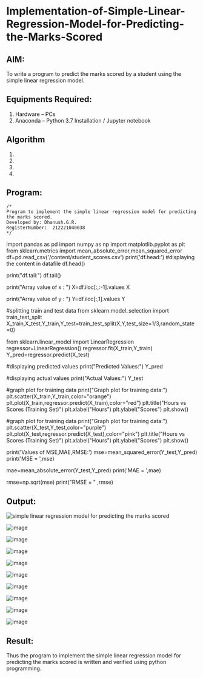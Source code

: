 # Implementation-of-Simple-Linear-Regression-Model-for-Predicting-the-Marks-Scored

## AIM:
To write a program to predict the marks scored by a student using the simple linear regression model.

## Equipments Required:
1. Hardware – PCs
2. Anaconda – Python 3.7 Installation / Jupyter notebook

## Algorithm
1. 
2. 
3. 
4. 

## Program:
```
/*
Program to implement the simple linear regression model for predicting the marks scored.
Developed by: Dhanush.G.R.
RegisterNumber:  212221040038
*/
```
import pandas as pd 
import numpy as np
import matplotlib.pyplot as plt
from sklearn.metrics import mean_absolute_error,mean_squared_error
df=pd.read_csv('/content/student_scores.csv')
print('df.head:')
#displaying the content in datafile
df.head()

print("df.tail:")
df.tail()

print("Array value of x : ")
X=df.iloc[:,:-1].values
X

print("Array value of y : ")
Y=df.iloc[:,1].values
Y

#splitting train and test data
from sklearn.model_selection import train_test_split
X_train,X_test,Y_train,Y_test=train_test_split(X,Y,test_size=1/3,random_state=0)

from sklearn.linear_model import LinearRegression
regressor=LinearRegression()
regressor.fit(X_train,Y_train)
Y_pred=regressor.predict(X_test)

#displaying predicted values
print("Predicted Values:")
Y_pred

#displaying actual values
print("Actual Values:")
Y_test

#graph plot for training data
print("Graph plot for training data:")
plt.scatter(X_train,Y_train,color="orange")
plt.plot(X_train,regressor.predict(X_train),color="red")
plt.title("Hours vs Scores (Training Set)")
plt.xlabel("Hours")
plt.ylabel("Scores")
plt.show()

#graph plot for training data
print("Graph plot for training data:")
plt.scatter(X_test,Y_test,color="purple")
plt.plot(X_test,regressor.predict(X_test),color="pink")
plt.title("Hours vs Scores (Training Set)")
plt.xlabel("Hours")
plt.ylabel("Scores")
plt.show()

print('Values of MSE,MAE,RMSE:')
mse=mean_squared_error(Y_test,Y_pred)
print('MSE = ',mse)

mae=mean_absolute_error(Y_test,Y_pred)
print('MAE = ',mae)

rmse=np.sqrt(mse)
print("RMSE = " ,rmse)
## Output:
![simple linear regression model for predicting the marks scored](sam.png)

![image](https://user-images.githubusercontent.com/128135558/229563070-bf2c3897-90be-44d5-ac5d-363fc33f497d.png)

![image](https://user-images.githubusercontent.com/128135558/229563222-376077cf-262c-413a-8770-64f4113cf7c6.png)

![image](https://user-images.githubusercontent.com/128135558/229563375-1c9cfe6f-931f-491c-baa2-49d7d07abd37.png)

![image](https://user-images.githubusercontent.com/128135558/229563544-0436778e-1acc-41c7-ad7b-84c36806a548.png)

![image](https://user-images.githubusercontent.com/128135558/229563682-161cf743-e6c2-4552-9f57-1387d7ca4d06.png)

![image](https://user-images.githubusercontent.com/128135558/229564169-9fe92538-84c3-42ed-903c-7c9afdf892fe.png)

![image](https://user-images.githubusercontent.com/128135558/229564350-03d03627-2294-4483-9458-a705dd0b219e.png)

![image](https://user-images.githubusercontent.com/128135558/229564577-c6ff388b-e419-4bce-82fb-0851e2af8ac3.png)

![image](https://user-images.githubusercontent.com/128135558/229564707-de744960-b596-48fe-8542-ff133685c460.png)


## Result:
Thus the program to implement the simple linear regression model for predicting the marks scored is written and verified using python programming.
